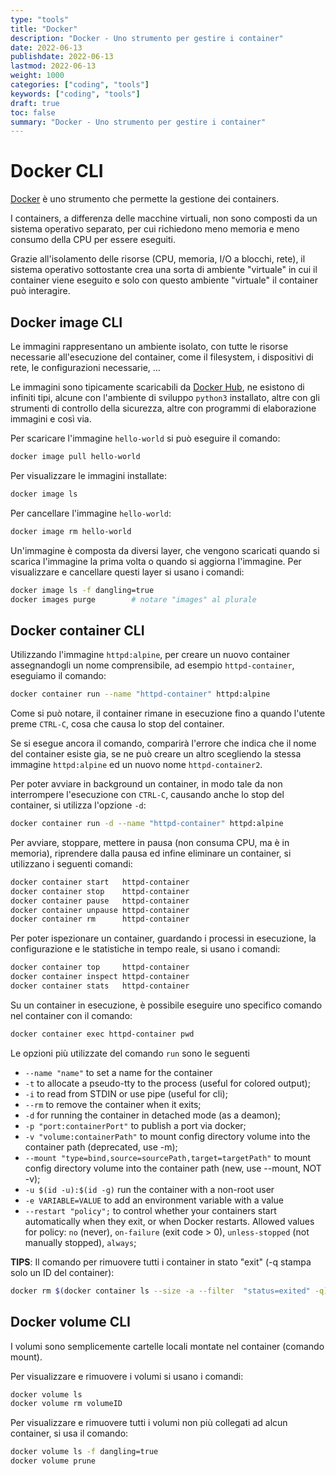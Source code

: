 ```yaml
---
type: "tools"
title: "Docker"
description: "Docker - Uno strumento per gestire i container"
date: 2022-06-13
publishdate: 2022-06-13
lastmod: 2022-06-13
weight: 1000
categories: ["coding", "tools"]
keywords: ["coding", "tools"]
draft: true
toc: false
summary: "Docker - Uno strumento per gestire i container"
---
```


# Docker CLI

[Docker]("https://www.docker.com/") è uno strumento che permette la gestione dei containers.

I containers, a differenza delle macchine virtuali, non sono composti da un sistema operativo separato, per cui richiedono meno memoria e meno consumo della CPU per essere eseguiti.

Grazie all'isolamento delle risorse (CPU, memoria, I/O a blocchi, rete), il sistema operativo sottostante crea una sorta di ambiente "virtuale" in cui il container viene eseguito e solo con questo ambiente "virtuale" il container può interagire.

## Docker image CLI

Le immagini rappresentano un ambiente isolato, con tutte le risorse necessarie all'esecuzione del container, come il filesystem, i dispositivi di rete, le configurazioni necessarie, ...

Le immagini sono tipicamente scaricabili da [Docker Hub](https://hub.docker.com/), ne esistono di infiniti tipi, alcune con l'ambiente di sviluppo ``python3`` installato, altre con gli strumenti di controllo della sicurezza, altre con programmi di elaborazione immagini e così via.

Per scaricare l'immagine ``hello-world`` si può eseguire il comando:

```bash
docker image pull hello-world
```

Per visualizzare le immagini installate:

```bash
docker image ls
```

Per cancellare l'immagine ``hello-world``:

```bash
docker image rm hello-world
```

Un'immagine è composta da diversi layer, che vengono scaricati quando si scarica l'immagine la prima volta o quando si aggiorna l'immagine. Per visualizzare e cancellare questi layer si usano i comandi:

```bash
docker image ls -f dangling=true
docker images purge        # notare "images" al plurale
```

## Docker container CLI

Utilizzando l'immagine ``httpd:alpine``, per creare un nuovo container assegnandogli un nome comprensibile, ad esempio ``httpd-container``, eseguiamo il comando:

```bash
docker container run --name "httpd-container" httpd:alpine
```

Come si può notare, il container rimane in esecuzione fino a quando l'utente preme ``CTRL-C``, cosa che causa lo stop del container.

Se si esegue ancora il comando, comparirà l'errore che indica che il nome del container esiste gia, se ne può creare un altro scegliendo la stessa immagine ``httpd:alpine`` ed un nuovo nome ``httpd-container2``.

Per poter avviare in background un container, in modo tale da non interrompere l'esecuzione con ``CTRL-C``, causando anche lo stop del container, si utilizza l'opzione ``-d``:

```bash
docker container run -d --name "httpd-container" httpd:alpine
```

Per avviare, stoppare, mettere in pausa (non consuma CPU, ma è in memoria), riprendere dalla pausa ed infine eliminare un container, si utilizzano i seguenti comandi:

```bash
docker container start   httpd-container
docker container stop    httpd-container
docker container pause   httpd-container
docker container unpause httpd-container
docker container rm      httpd-container
```

Per poter ispezionare un container, guardando i processi in esecuzione, la configurazione e le statistiche in tempo reale, si usano i comandi:

```bash
docker container top     httpd-container
docker container inspect httpd-container
docker container stats   httpd-container
```

Su un container in esecuzione, è possibile eseguire uno specifico comando nel container con il comando:

```bash
docker container exec httpd-container pwd
```

Le opzioni più utilizzate del comando ``run`` sono le seguenti

- ``--name "name"`` to set a name for the container
- ``-t`` to allocate a pseudo-tty to the process (useful for colored output);
- ``-i`` to read from STDIN or use pipe (useful for cli);
- ``--rm`` to remove the container when it exits;
- ``-d`` for running the container in detached mode (as a deamon);
- ``-p "port:containerPort"`` to publish a port via docker;
- ``-v "volume:containerPath"`` to mount config directory volume into the container path (deprecated, use -m);
- ``--mount "type=bind,source=sourcePath,target=targetPath"`` to mount config directory volume into the container path (new, use --mount, NOT -v);
- ``-u $(id -u):$(id -g)`` run the container with a non-root user
- ``-e VARIABLE=VALUE`` to add an environment variable with a value
- ``--restart "policy";`` to control whether your containers start automatically when they exit, or when Docker restarts. Allowed values for policy: ``no`` (never), ``on-failure`` (exit code > 0), ``unless-stopped`` (not manually stopped), ``always``;

**TIPS**: Il comando per rimuovere tutti i container in stato "exit" (-q stampa solo un ID del container):

```bash
docker rm $(docker container ls --size -a --filter  "status=exited" -q)
```

## Docker volume CLI

I volumi sono semplicemente cartelle locali montate nel container (comando mount).

Per visualizzare e rimuovere i volumi si usano i comandi:

```bash
docker volume ls
docker volume rm volumeID
```

Per visualizzare e rimuovere tutti i volumi non più collegati ad alcun container, si usa il comando:

```bash
docker volume ls -f dangling=true
docker volume prune
```
